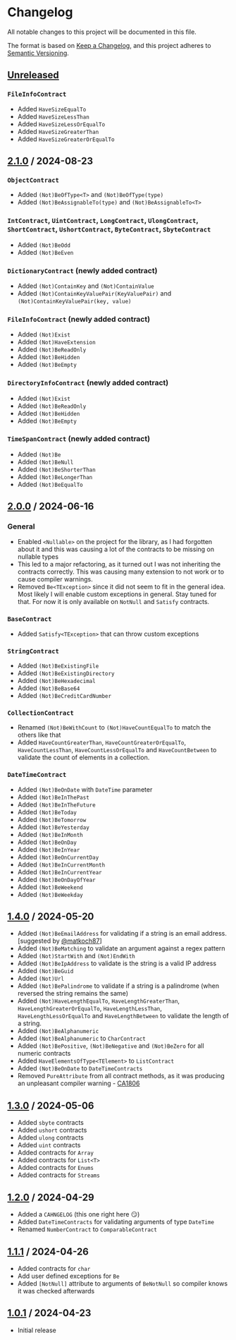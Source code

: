 # Changelog

All notable changes to this project will be documented in this file.

The format is based on [Keep a Changelog](https://keepachangelog.com/en/1.1.0/),
and this project adheres to [Semantic Versioning](https://semver.org/spec/v2.0.0.html).

## [Unreleased]
### `FileInfoContract`
- Added `HaveSizeEqualTo`
- Added `HaveSizeLessThan`
- Added `HaveSizeLessOrEqualTo`
- Added `HaveSizeGreaterThan`
- Added `HaveSizeGreaterOrEqualTo`

## [2.1.0] / 2024-08-23
### `ObjectContract`
- Added `(Not)BeOfType<T>` and `(Not)BeOfType(type)`
- Added `(Not)BeAssignableTo(type)` and `(Not)BeAssignableTo<T>`

### `IntContract`, `UintContract`, `LongContract`, `UlongContract`, `ShortContract`, `UshortContract`, `ByteContract`, `SbyteContract`
- Added `(Not)BeOdd`
- Added `(Not)BeEven`

### `DictionaryContract` (newly added contract)
- Added `(Not)ContainKey` and `(Not)ContainValue`
- Added `(Not)ContainKeyValuePair(KeyValuePair)` and `(Not)ContainKeyValuePair(key, value)`

### `FileInfoContract` (newly added contract)
- Added `(Not)Exist`
- Added `(Not)HaveExtension`
- Added `(Not)BeReadOnly`
- Added `(Not)BeHidden`
- Added `(Not)BeEmpty`

### `DirectoryInfoContract` (newly added contract)
- Added `(Not)Exist`
- Added `(Not)BeReadOnly`
- Added `(Not)BeHidden`
- Added `(Not)BeEmpty`

### `TimeSpanContract` (newly added contract)
- Added `(Not)Be`
- Added `(Not)BeNull`
- Added `(Not)BeShorterThan`
- Added `(Not)BeLongerThan`
- Added `(Not)BeEqualTo`

## [2.0.0] / 2024-06-16
### General
- Enabled `<Nullable>` on the project for the library, as I had forgotten about it and this was causing a lot of the contracts to be missing on nullable types
- This led to a major refactoring, as it turned out I was not inheriting the contracts correctly. This was causing many extension to not work or to cause compiler warnings.
- Removed `Be<TException>` since it did not seem to fit in the general idea. Most likely I will enable custom exceptions in general. Stay tuned for that. For now it is only available on `NotNull` and `Satisfy` contracts.

### `BaseContract`
- Added `Satisfy<TException>` that can throw custom exceptions

### `StringContract`
- Added `(Not)BeExistingFile`
- Added `(Not)BeExistingDirectory`
- Added `(Not)BeHexadecimal`
- Added `(Not)BeBase64`
- Added `(Not)BeCreditCardNumber`

### `CollectionContract`
- Renamed `(Not)BeWithCount` to `(Not)HaveCountEqualTo` to match the others like that
- Added `HaveCountGreaterThan`, `HaveCountGreaterOrEqualTo`, `HaveCountLessThan`, `HaveCountLessOrEqualTo` and `HaveCountBetween` to validate the count of elements in a collection.

### `DateTimeContract`
- Added `(Not)BeOnDate` with `DateTime` parameter
- Added `(Not)BeInThePast`
- Added `(Not)BeInTheFuture`
- Added `(Not)BeToday`
- Added `(Not)BeTomorrow`
- Added `(Not)BeYesterday`
- Added `(Not)BeInMonth`
- Added `(Not)BeOnDay`
- Added `(Not)BeInYear`
- Added `(Not)BeOnCurrentDay`
- Added `(Not)BeInCurrentMonth`
- Added `(Not)BeInCurrentYear`
- Added `(Not)BeOnDayOfYear`
- Added `(Not)BeWeekend`
- Added `(Not)BeWeekday`

## [1.4.0] / 2024-05-20
- Added `(Not)BeEmailAddress` for validating if a string is an email address. [suggested by [@matkoch87](https://x.com/matkoch87/status/1787511006085705889)]
- Added `(Not)BeMatching` to validate an argument against a regex pattern
- Added `(Not)StartWith` and `(Not)EndWith` 
- Added `(Not)BeIpAddress` to validate is the string is a valid IP address
- Added `(Not)BeGuid`
- Added `(Not)Url`
- Added `(Not)BePalindrome` to validate if a string is a palindrome (when reversed the string remains the same)
- Added `(Not)HaveLengthEqualTo`, `HaveLengthGreaterThan`, `HaveLengthGreaterOrEqualTo`, `HaveLengthLessThan`, `HaveLengthLessOrEqualTo` and `HaveLengthBetween` to validate the length of a string.
- Added `(Not)BeAlphanumeric`
- Added `(Not)BeAlphanumeric` to `CharContract`
- Added `(Not)BePositive`, `(Not)BeNegative` and `(Not)BeZero` for all numeric contracts
- Added `HaveElementsOfType<TElement>` to `ListContract`
- Added `(Not)BeOnDate` to `DateTimeContracts`
- Removed `PureAttribute` from all contract methods, as it was producing an unpleasant compiler warning - [CA1806](https://learn.microsoft.com/en-us/dotnet/fundamentals/code-analysis/quality-rules/ca1806)
 
## [1.3.0] / 2024-05-06
- Added `sbyte` contracts
- Added `ushort` contracts
- Added `ulong` contracts
- Added `uint` contracts
- Added contracts for `Array`
- Added contracts for `List<T>`
- Added contracts for `Enums`
- Added contracts for `Streams`

## [1.2.0] / 2024-04-29
- Added a `CAHNGELOG` (this one right here 😏)
- Added `DateTimeContracts` for validating arguments of type `DateTime`
- Renamed `NumberContract` to `ComparableContract`

## [1.1.1] / 2024-04-26
- Added contracts for `char`
- Add user defined exceptions for `Be`
- Added `[NotNull]` attribute to arguments of `BeNotNull` so compiler knows it was checked afterwards

## [1.0.1] / 2024-04-23
- Initial release

[Unreleased]: https://github.com/FluentContracts/FluentContracts/compare/2.1.0...HEAD
[2.1.0]: https://github.com/FluentContracts/FluentContracts/compare/2.0.0...2.1.0
[2.0.0]: https://github.com/FluentContracts/FluentContracts/compare/1.4.0...2.0.0
[1.4.0]: https://github.com/FluentContracts/FluentContracts/compare/1.3.0...1.4.0
[1.3.0]: https://github.com/FluentContracts/FluentContracts/compare/1.2.0...1.3.0
[1.2.0]: https://github.com/FluentContracts/FluentContracts/compare/1.1.1...1.2.0
[1.1.1]: https://github.com/FluentContracts/FluentContracts/compare/1.0.1...1.1.1
[1.0.1]: https://github.com/FluentContracts/FluentContracts/tree/1.0.1
